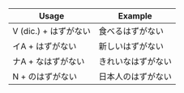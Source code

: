 |Usage|Example|
|-|-|
|V (dic.) + はずがない|食べるはずがない|
|イA + はずがない|新しいはずがない|
|ナA + なはずがない|きれいなはずがない|
|N + のはずがない|日本人のはずがない|